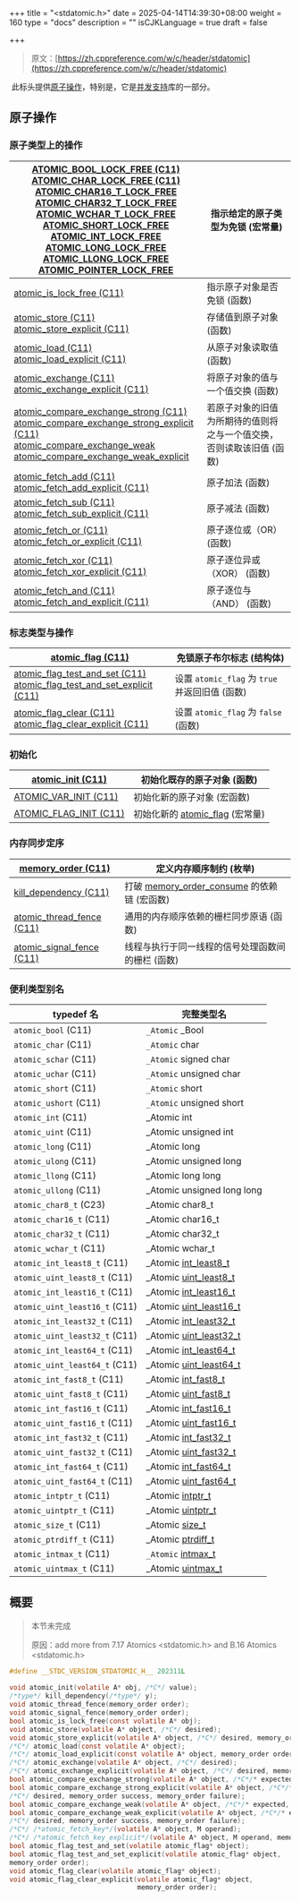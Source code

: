 +++
title = "<stdatomic.h>"
date = 2025-04-14T14:39:30+08:00
weight = 160
type = "docs"
description = ""
isCJKLanguage = true
draft = false

+++

> 原文：[https://zh.cppreference.com/w/c/header/stdatomic](https://zh.cppreference.com/w/c/header/stdatomic)

​	此标头提供[原子操作](https://zh.cppreference.com/w/c/thread#.E5.8E.9F.E5.AD.90.E6.93.8D.E4.BD.9C)，特别是，它是[并发支持](https://zh.cppreference.com/w/c/thread)库的一部分。

## 原子操作

### 原子类型上的操作

| [ATOMIC_BOOL_LOCK_FREE (C11)<br />ATOMIC_CHAR_LOCK_FREE (C11)<br />ATOMIC_CHAR16_T_LOCK_FREE<br />ATOMIC_CHAR32_T_LOCK_FREE<br />ATOMIC_WCHAR_T_LOCK_FREE<br />ATOMIC_SHORT_LOCK_FREE<br />ATOMIC_INT_LOCK_FREE<br />ATOMIC_LONG_LOCK_FREE<br />ATOMIC_LLONG_LOCK_FREE<br />ATOMIC_POINTER_LOCK_FREE<br />](https://zh.cppreference.com/w/c/atomic/ATOMIC_LOCK_FREE_consts) | 指示给定的原子类型为免锁 (宏常量)                            |
| ------------------------------------------------------------ | ------------------------------------------------------------ |
| [atomic_is_lock_free (C11)<br />](https://zh.cppreference.com/w/c/atomic/atomic_is_lock_free) | 指示原子对象是否免锁 (函数)                                  |
| [atomic_store (C11)<br />atomic_store_explicit (C11)<br />](https://zh.cppreference.com/w/c/atomic/atomic_store) | 存储值到原子对象 (函数)                                      |
| [atomic_load (C11)<br />atomic_load_explicit (C11)<br />](https://zh.cppreference.com/w/c/atomic/atomic_load) | 从原子对象读取值 (函数)                                      |
| [atomic_exchange (C11)<br />atomic_exchange_explicit (C11)<br />](https://zh.cppreference.com/w/c/atomic/atomic_exchange) | 将原子对象的值与一个值交换 (函数)                            |
| [atomic_compare_exchange_strong (C11)<br />atomic_compare_exchange_strong_explicit (C11)<br />atomic_compare_exchange_weak<br />atomic_compare_exchange_weak_explicit<br />](https://zh.cppreference.com/w/c/atomic/atomic_compare_exchange) | 若原子对象的旧值为所期待的值则将之与一个值交换，否则读取该旧值 (函数) |
| [atomic_fetch_add (C11)<br />atomic_fetch_add_explicit (C11)<br />](https://zh.cppreference.com/w/c/atomic/atomic_fetch_add) | 原子加法 (函数)                                              |
| [atomic_fetch_sub (C11)<br />atomic_fetch_sub_explicit (C11)<br />](https://zh.cppreference.com/w/c/atomic/atomic_fetch_sub) | 原子减法 (函数)                                              |
| [atomic_fetch_or (C11)<br />atomic_fetch_or_explicit (C11)<br />](https://zh.cppreference.com/w/c/atomic/atomic_fetch_or) | 原子逐位或（OR） (函数)                                      |
| [atomic_fetch_xor (C11)<br />atomic_fetch_xor_explicit (C11)<br />](https://zh.cppreference.com/w/c/atomic/atomic_fetch_xor) | 原子逐位异或（XOR） (函数)                                   |
| [atomic_fetch_and (C11)<br />atomic_fetch_and_explicit (C11)<br />](https://zh.cppreference.com/w/c/atomic/atomic_fetch_and) | 原子逐位与（AND） (函数)                                     |

### 标志类型与操作

| [atomic_flag (C11)<br />](https://zh.cppreference.com/w/c/atomic/atomic_flag) | 免锁原子布尔标志 (结构体)                      |
| ------------------------------------------------------------ | ---------------------------------------------- |
| [atomic_flag_test_and_set (C11)<br />atomic_flag_test_and_set_explicit (C11)<br />](https://zh.cppreference.com/w/c/atomic/atomic_flag_test_and_set) | 设置 `atomic_flag` 为 `true` 并返回旧值 (函数) |
| [atomic_flag_clear (C11)<br />atomic_flag_clear_explicit (C11)<br />](https://zh.cppreference.com/w/c/atomic/atomic_flag_clear) | 设置 `atomic_flag` 为 `false` (函数)           |

### 初始化

| [atomic_init (C11)<br />](https://zh.cppreference.com/w/c/atomic/atomic_init) | 初始化既存的原子对象 (函数)                                  |
| ------------------------------------------------------------ | ------------------------------------------------------------ |
| [ATOMIC_VAR_INIT (C11)<br />](https://zh.cppreference.com/w/c/atomic/ATOMIC_VAR_INIT) | 初始化新的原子对象 (宏函数)                                  |
| [ATOMIC_FLAG_INIT (C11)<br />](https://zh.cppreference.com/w/c/atomic/ATOMIC_FLAG_INIT) | 初始化新的 [atomic_flag](http://zh.cppreference.com/w/c/atomic/atomic_flag) (宏常量) |

### 内存同步定序

| [memory_order (C11)<br />](https://zh.cppreference.com/w/c/atomic/memory_order) | 定义内存顺序制约 (枚举)                                      |
| ------------------------------------------------------------ | ------------------------------------------------------------ |
| [kill_dependency (C11)<br />](https://zh.cppreference.com/w/c/atomic/kill_dependency) | 打破 [memory_order_consume](http://zh.cppreference.com/w/c/atomic/memory_order) 的依赖链 (宏函数) |
| [atomic_thread_fence (C11)<br />](https://zh.cppreference.com/w/c/atomic/atomic_thread_fence) | 通用的内存顺序依赖的栅栏同步原语 (函数)                      |
| [atomic_signal_fence (C11)<br />](https://zh.cppreference.com/w/c/atomic/atomic_signal_fence) | 线程与执行于同一线程的信号处理函数间的栅栏 (函数)            |



### 便利类型别名

| typedef 名                    | 完整类型名                                                   |
| ----------------------------- | ------------------------------------------------------------ |
| `atomic_bool` (C11)           | `_Atomic` _Bool                                              |
| `atomic_char` (C11)           | `_Atomic` char                                               |
| `atomic_schar` (C11)          | `_Atomic` signed char                                        |
| `atomic_uchar` (C11)          | `_Atomic` unsigned char                                      |
| `atomic_short` (C11)          | `_Atomic` short                                              |
| `atomic_ushort` (C11)         | `_Atomic` unsigned short                                     |
| `atomic_int` (C11)            | _Atomic int                                                  |
| `atomic_uint` (C11)           | _Atomic unsigned int                                         |
| `atomic_long` (C11)           | _Atomic long                                                 |
| `atomic_ulong` (C11)          | _Atomic unsigned long                                        |
| `atomic_llong` (C11)          | _Atomic long long                                            |
| `atomic_ullong` (C11)         | _Atomic unsigned long long                                   |
| `atomic_char8_t` (C23)        | _Atomic char8_t                                              |
| `atomic_char16_t` (C11)       | _Atomic char16_t                                             |
| `atomic_char32_t` (C11)       | _Atomic char32_t                                             |
| `atomic_wchar_t` (C11)        | _Atomic wchar_t                                              |
| `atomic_int_least8_t` (C11)   | _Atomic [int_least8_t](http://zh.cppreference.com/w/c/types/integer) |
| `atomic_uint_least8_t` (C11)  | _Atomic [uint_least8_t](http://zh.cppreference.com/w/c/types/integer) |
| `atomic_int_least16_t` (C11)  | _Atomic [int_least16_t](http://zh.cppreference.com/w/c/types/integer) |
| `atomic_uint_least16_t` (C11) | _Atomic [uint_least16_t](http://zh.cppreference.com/w/c/types/integer) |
| `atomic_int_least32_t` (C11)  | _Atomic [int_least32_t](http://zh.cppreference.com/w/c/types/integer) |
| `atomic_uint_least32_t` (C11) | _Atomic [uint_least32_t](http://zh.cppreference.com/w/c/types/integer) |
| `atomic_int_least64_t` (C11)  | _Atomic [int_least64_t](http://zh.cppreference.com/w/c/types/integer) |
| `atomic_uint_least64_t` (C11) | _Atomic [uint_least64_t](http://zh.cppreference.com/w/c/types/integer) |
| `atomic_int_fast8_t` (C11)    | _Atomic [int_fast8_t](http://zh.cppreference.com/w/c/types/integer) |
| `atomic_uint_fast8_t` (C11)   | _Atomic [uint_fast8_t](http://zh.cppreference.com/w/c/types/integer) |
| `atomic_int_fast16_t` (C11)   | _Atomic [int_fast16_t](http://zh.cppreference.com/w/c/types/integer) |
| `atomic_uint_fast16_t` (C11)  | _Atomic [uint_fast16_t](http://zh.cppreference.com/w/c/types/integer) |
| `atomic_int_fast32_t` (C11)   | _Atomic [int_fast32_t](http://zh.cppreference.com/w/c/types/integer) |
| `atomic_uint_fast32_t` (C11)  | _Atomic [uint_fast32_t](http://zh.cppreference.com/w/c/types/integer) |
| `atomic_int_fast64_t` (C11)   | _Atomic [int_fast64_t](http://zh.cppreference.com/w/c/types/integer) |
| `atomic_uint_fast64_t` (C11)  | _Atomic [uint_fast64_t](http://zh.cppreference.com/w/c/types/integer) |
| `atomic_intptr_t` (C11)       | _Atomic [intptr_t](http://zh.cppreference.com/w/c/types/integer) |
| `atomic_uintptr_t` (C11)      | _Atomic [uintptr_t](http://zh.cppreference.com/w/c/types/integer) |
| `atomic_size_t` (C11)         | _Atomic [size_t](http://zh.cppreference.com/w/c/types/size_t) |
| `atomic_ptrdiff_t` (C11)      | _Atomic [ptrdiff_t](http://zh.cppreference.com/w/c/types/ptrdiff_t) |
| `atomic_intmax_t` (C11)       | `_Atomic` [intmax_t](http://zh.cppreference.com/w/c/types/integer) |
| `atomic_uintmax_t` (C11)      | _Atomic [uintmax_t](http://zh.cppreference.com/w/c/types/integer) |

## 概要

> 本节未完成 
>
> 原因：add more from 7.17 Atomics <stdatomic.h> and B.16 Atomics <stdatomic.h>

```c
#define __STDC_VERSION_STDATOMIC_H__ 202311L
 
void atomic_init(volatile A* obj, /*C*/ value);
/*type*/ kill_dependency(/*type*/ y);
void atomic_thread_fence(memory_order order);
void atomic_signal_fence(memory_order order);
bool atomic_is_lock_free(const volatile A* obj);
void atomic_store(volatile A* object, /*C*/ desired);
void atomic_store_explicit(volatile A* object, /*C*/ desired, memory_order order);
/*C*/ atomic_load(const volatile A* object);
/*C*/ atomic_load_explicit(const volatile A* object, memory_order order);
/*C*/ atomic_exchange(volatile A* object, /*C*/ desired);
/*C*/ atomic_exchange_explicit(volatile A* object, /*C*/ desired, memory_order order);
bool atomic_compare_exchange_strong(volatile A* object, /*C*/* expected, /*C*/ desired);
bool atomic_compare_exchange_strong_explicit(volatile A* object, /*C*/* expected,
/*C*/ desired, memory_order success, memory_order failure);
bool atomic_compare_exchange_weak(volatile A* object, /*C*/* expected, /*C*/ desired);
bool atomic_compare_exchange_weak_explicit(volatile A* object, /*C*/* expected,
/*C*/ desired, memory_order success, memory_order failure);
/*C*/ /*atomic_fetch_key*/(volatile A* object, M operand);
/*C*/ /*atomic_fetch_key_explicit*/(volatile A* object, M operand, memory_order order);
bool atomic_flag_test_and_set(volatile atomic_flag* object);
bool atomic_flag_test_and_set_explicit(volatile atomic_flag* object,
memory_order order);
void atomic_flag_clear(volatile atomic_flag* object);
void atomic_flag_clear_explicit(volatile atomic_flag* object,
                                memory_order order);
```